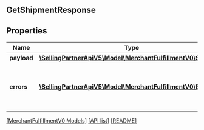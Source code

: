 ## GetShipmentResponse

## Properties

Name | Type | Description | Notes
------------ | ------------- | ------------- | -------------
**payload** | [**\SellingPartnerApiV5\Model\MerchantFulfillmentV0\Shipment**](Shipment.md) |  | [optional]
**errors** | [**\SellingPartnerApiV5\Model\MerchantFulfillmentV0\Error[]**](Error.md) | A list of error responses returned when a request is unsuccessful. | [optional]

[[MerchantFulfillmentV0 Models]](../) [[API list]](../../Api) [[README]](../../../README.md)

